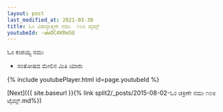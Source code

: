 ```yaml
---
layout: post
last_modified_at: 2021-03-30
title: ಓಂ ವಿಶುದ್ಧಾತ್ಮನೇ ನಮಃ  ೧೦೮ ಟೈಮ್ಸ್
youtubeId: -wwOC4KRm5U
---
```

 
 
 ಓಂ ಕಂಠಯ್ಯ ನಮಃ  
 
 -  ಸಂತೋಷದ ಮೇಲಿನ ಮಿತಿ ಯಾರು 
 
  
 
  
 
 
 
 
 
 


{% include youtubePlayer.html id=page.youtubeId %}
 
[Next]({{ site.baseurl }}{% link  split2/_posts/2015-08-02-ಓಂ ಚಕ್ರಿಣೇ ನಮಃ ೧೦೮ ಟೈಮ್ಸ್.md%})
 
